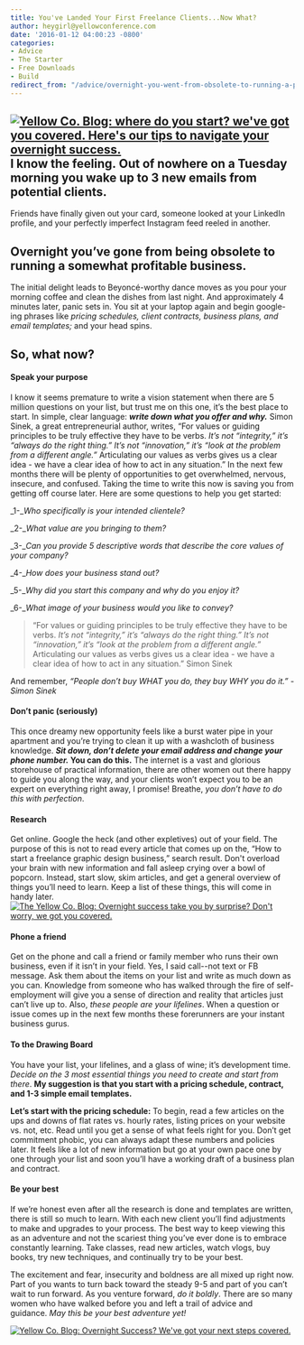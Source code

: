 ```yaml
---
title: You've Landed Your First Freelance Clients...Now What?
author: heygirl@yellowconference.com
date: '2016-01-12 04:00:23 -0800'
categories:
- Advice
- The Starter
- Free Downloads
- Build
redirect_from: "/advice/overnight-you-went-from-obsolete-to-running-a-profitable-business-now-what/"
---
```


## [![Yellow Co. Blog: where do you start? we've got you covered. Here's our tips to navigate your overnight success. ](https://yellow-blog-images.imgix.net/2016/01/image1.jpg)](https://yellow-blog-images.imgix.net/2016/01/image1.jpg)I know the feeling. Out of nowhere on a Tuesday morning you wake up to 3 new emails from potential clients.

Friends have finally given out your card, someone looked at your LinkedIn profile, and your perfectly imperfect Instagram feed reeled in another.

## Overnight you’ve gone from being obsolete to running a somewhat profitable business.

The initial delight leads to Beyoncé-worthy dance moves as you pour your morning coffee and clean the dishes from last night. And approximately 4 minutes later, panic sets in. You sit at your laptop again and begin google-ing phrases like _pricing schedules, client contracts, business plans, and email templates;_ and your head spins.

## So, what now?

#### **Speak your purpose**

I know it seems premature to write a vision statement when there are 5 million questions on your list, but trust me on this one, it’s the best place to start. In simple, clear language: **_write down what you offer and why._** Simon Sinek, a great entrepreneurial author, writes, “For values or guiding principles to be truly effective they have to be verbs. _It’s not “integrity,” it’s “always do the right thing.” It’s not “innovation,” it’s “look at the problem from a different angle.”_ Articulating our values as verbs gives us a clear idea - we have a clear idea of how to act in any situation.” In the next few months there will be plenty of opportunities to get overwhelmed, nervous, insecure, and confused. Taking the time to write this now is saving you from getting off course later. Here are some questions to help you get started:

_1-__Who specifically is your intended clientele?_

_2-__What value are you bringing to them?_

_3-__Can you provide 5 descriptive words that describe the core values of your company?_

_4-__How does your business stand out?_

_5-__Why did you start this company and why do you enjoy it?_

_6-__What image of your business would you like to convey?_

> “For values or guiding principles to be truly effective they have to be verbs. _It’s not “integrity,” it’s “always do the right thing.” It’s not “innovation,” it’s “look at the problem from a different angle.”_ Articulating our values as verbs gives us a clear idea - we have a clear idea of how to act in any situation.” Simon Sinek

And remember, _“People don’t buy WHAT you do, they buy WHY you do it.”_ _-Simon Sinek_

#### **Don’t panic (seriously)**

This once dreamy new opportunity feels like a burst water pipe in your apartment and you’re trying to clean it up with a washcloth of business knowledge. **_Sit down, don’t delete your email address and change your phone number._ You can do this.** The internet is a vast and glorious storehouse of practical information, there are other women out there happy to guide you along the way, and your clients won’t expect you to be an expert on everything right away, I promise! Breathe, _you don’t have to do this with perfection_.

#### **Research**

Get online. Google the heck (and other expletives) out of your field. The purpose of this is not to read every article that comes up on the, “How to start a freelance graphic design business,” search result. Don't overload your brain with new information and fall asleep crying over a bowl of popcorn. Instead, start slow, skim articles, and get a general overview of things you’ll need to learn. Keep a list of these things, this will come in handy later.[![The Yellow Co. Blog: Overnight success take you by surprise? Don't worry, we got you covered. ](https://yellow-blog-images.imgix.net/2016/01/photo2.jpg)](https://yellow-blog-images.imgix.net/2016/01/photo2.jpg)

#### **Phone a friend**

Get on the phone and call a friend or family member who runs their own business, even if it isn’t in your field. Yes, I said call--not text or FB message. Ask them about the items on your list and write as much down as you can. Knowledge from someone who has walked through the fire of self-employment will give you a sense of direction and reality that articles just can’t live up to. Also, _these people are your lifelines_. When a question or issue comes up in the next few months these forerunners are your instant business gurus.

#### **To the Drawing Board**

You have your list, your lifelines, and a glass of wine; it’s development time. _Decide on the 3 most essential things you need to create and start from there_. **My suggestion is that you start with a pricing schedule, contract, and 1-3 simple email templates.**

**Let’s start with the pricing schedule:** To begin, read a few articles on the ups and downs of flat rates vs. hourly rates, listing prices on your website vs. not, etc. Read until you get a sense of what feels right for you. Don’t get commitment phobic, you can always adapt these numbers and policies later. It feels like a lot of new information but go at your own pace one by one through your list and soon you’ll have a working draft of a business plan and contract.

#### **Be your best**

If we’re honest even after all the research is done and templates are written, there is still so much to learn. With each new client you’ll find adjustments to make and upgrades to your process. The best way to keep viewing this as an adventure and not the scariest thing you’ve ever done is to embrace constantly learning. Take classes, read new articles, watch vlogs, buy books, try new techniques, and continually try to be your best.

The excitement and fear, insecurity and boldness are all mixed up right now. Part of you wants to turn back toward the steady 9-5 and part of you can’t wait to run forward. As you venture forward, _do it boldly_. There are so many women who have walked before you and left a trail of advice and guidance. _May this be your best adventure yet!_

[![Yellow Co. Blog: Overnight Success? We've got your next steps covered. ](https://yellow-blog-images.imgix.net/2016/01/NATALIESKIETH.jpg)](http://www.natalieskeith.com/)
